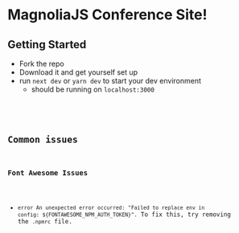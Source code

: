 # MagnoliaJS Conference Site!
## Getting Started
* Fork the repo
* Download it and get yourself set up
* run <code>next dev</code> or <code>yarn dev</code> to start your dev environment
  * should be running on <code>localhost:3000
## Common issues
### Font Awesome Issues
* <code>error An unexpected error occurred: "Failed to replace env in config: ${FONTAWESOME_NPM_AUTH_TOKEN}".</code>
  To fix this, try removing the <code>.npmrc</code> file. 
